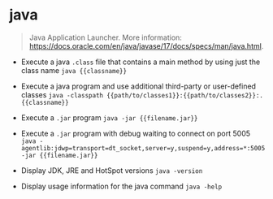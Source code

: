# java
> Java Application Launcher.
> More information: <https://docs.oracle.com/en/java/javase/17/docs/specs/man/java.html>.

- Execute a java `.class` file that contains a main method by using just the class name
`java {{classname}}`

- Execute a java program and use additional third-party or user-defined classes
`java -classpath {{path/to/classes1}}:{{path/to/classes2}}:. {{classname}}`

- Execute a `.jar` program
`java -jar {{filename.jar}}`

- Execute a `.jar` program with debug waiting to connect on port 5005
`java -agentlib:jdwp=transport=dt_socket,server=y,suspend=y,address=*:5005 -jar {{filename.jar}}`

- Display JDK, JRE and HotSpot versions
`java -version`

- Display usage information for the java command
`java -help`
